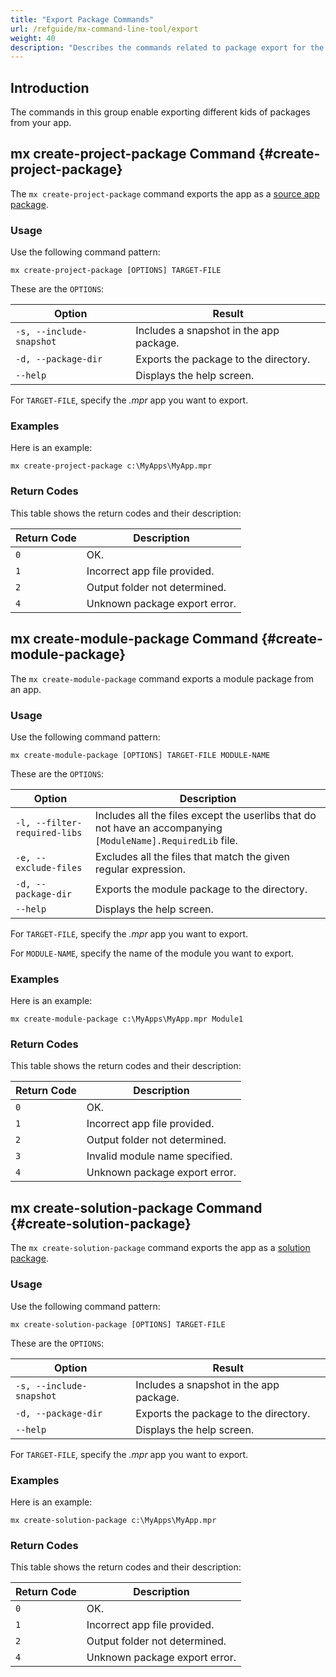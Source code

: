 ```yaml
---
title: "Export Package Commands"
url: /refguide/mx-command-line-tool/export
weight: 40
description: "Describes the commands related to package export for the mx command-line tool."
---
```


## Introduction

The commands in this group enable exporting different kids of packages from your app.

## mx create-project-package Command {#create-project-package}

The `mx create-project-package` command exports the app as a [source app package](/refguide/export-app-package-dialog/).

### Usage

Use the following command pattern:

`mx create-project-package [OPTIONS] TARGET-FILE`

These are the `OPTIONS`:

| Option | Result |
| --- | --- |
| `-s, --include-snapshot` | Includes a snapshot in the app package. |
| `-d, --package-dir` | Exports the package to the directory. |
| `--help` | Displays the help screen. |

For `TARGET-FILE`, specify the *.mpr* app you want to export.

### Examples

Here is an example:

`mx create-project-package c:\MyApps\MyApp.mpr` 

### Return Codes

This table shows the return codes and their description:

| Return Code | Description |
| --- | --- |
| `0` | OK. |
| `1` | Incorrect app file provided. |
| `2` | Output folder not determined. |
| `4` | Unknown package export error. |

## mx create-module-package Command {#create-module-package}

The `mx create-module-package` command exports a module package from an app.

### Usage

Use the following command pattern:

`mx create-module-package [OPTIONS] TARGET-FILE MODULE-NAME`

These are the `OPTIONS`:

| Option | Description |
| --- | --- |
| `-l, --filter-required-libs` | Includes all the files except the userlibs that do not have an accompanying `[ModuleName].RequiredLib` file. | 
| `-e, --exclude-files` | Excludes all the files that match the given regular expression. |
| `-d, --package-dir` | Exports the module package to the directory. |
| `--help` | Displays the help screen. |

For `TARGET-FILE`, specify the *.mpr* app you want to export.

For `MODULE-NAME`, specify the name of the module you want to export.

### Examples

Here is an example:

`mx create-module-package c:\MyApps\MyApp.mpr Module1` 

### Return Codes

This table shows the return codes and their description:

| Return Code | Description |
| --- | --- |
| `0` | OK. |
| `1` | Incorrect app file provided. |
| `2` | Output folder not determined. |
| `3` | Invalid module name specified. |
| `4` | Unknown package export error. |

## mx create-solution-package Command {#create-solution-package}

The `mx create-solution-package` command exports the app as a [solution package](/refguide/export-app-package-dialog/).

### Usage

Use the following command pattern:

`mx create-solution-package [OPTIONS] TARGET-FILE`

These are the `OPTIONS`:

| Option | Result |
| --- | --- |
| `-s, --include-snapshot` | Includes a snapshot in the app package. |
| `-d, --package-dir` | Exports the package to the directory. |
| `--help` | Displays the help screen. |

For `TARGET-FILE`, specify the *.mpr* app you want to export.

### Examples

Here is an example:

`mx create-solution-package c:\MyApps\MyApp.mpr` 

### Return Codes

This table shows the return codes and their description:

| Return Code | Description |
| --- | --- |
| `0` | OK. |
| `1` | Incorrect app file provided. |
| `2` | Output folder not determined. |
| `4` | Unknown package export error. |
